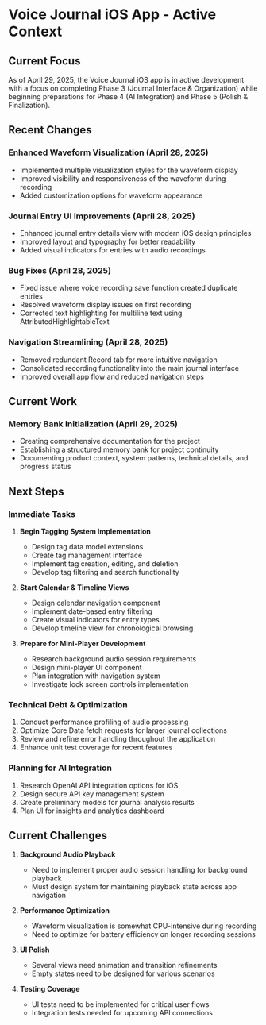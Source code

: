 # Voice Journal iOS App - Active Context

## Current Focus

As of April 29, 2025, the Voice Journal iOS app is in active development with a focus on completing Phase 3 (Journal Interface & Organization) while beginning preparations for Phase 4 (AI Integration) and Phase 5 (Polish & Finalization).

## Recent Changes

### Enhanced Waveform Visualization (April 28, 2025)
- Implemented multiple visualization styles for the waveform display
- Improved visibility and responsiveness of the waveform during recording
- Added customization options for waveform appearance

### Journal Entry UI Improvements (April 28, 2025)
- Enhanced journal entry details view with modern iOS design principles
- Improved layout and typography for better readability
- Added visual indicators for entries with audio recordings

### Bug Fixes (April 28, 2025)
- Fixed issue where voice recording save function created duplicate entries
- Resolved waveform display issues on first recording
- Corrected text highlighting for multiline text using AttributedHighlightableText

### Navigation Streamlining (April 28, 2025)
- Removed redundant Record tab for more intuitive navigation
- Consolidated recording functionality into the main journal interface
- Improved overall app flow and reduced navigation steps

## Current Work

### Memory Bank Initialization (April 29, 2025)
- Creating comprehensive documentation for the project
- Establishing a structured memory bank for project continuity
- Documenting product context, system patterns, technical details, and progress status

## Next Steps

### Immediate Tasks
1. **Begin Tagging System Implementation**
   - Design tag data model extensions
   - Create tag management interface
   - Implement tag creation, editing, and deletion
   - Develop tag filtering and search functionality

2. **Start Calendar & Timeline Views**
   - Design calendar navigation component
   - Implement date-based entry filtering
   - Create visual indicators for entry types
   - Develop timeline view for chronological browsing

3. **Prepare for Mini-Player Development**
   - Research background audio session requirements
   - Design mini-player UI component
   - Plan integration with navigation system
   - Investigate lock screen controls implementation

### Technical Debt & Optimization
1. Conduct performance profiling of audio processing
2. Optimize Core Data fetch requests for larger journal collections
3. Review and refine error handling throughout the application
4. Enhance unit test coverage for recent features

### Planning for AI Integration
1. Research OpenAI API integration options for iOS
2. Design secure API key management system
3. Create preliminary models for journal analysis results
4. Plan UI for insights and analytics dashboard

## Current Challenges

1. **Background Audio Playback**
   - Need to implement proper audio session handling for background playback
   - Must design system for maintaining playback state across app navigation

2. **Performance Optimization**
   - Waveform visualization is somewhat CPU-intensive during recording
   - Need to optimize for battery efficiency on longer recording sessions

3. **UI Polish**
   - Several views need animation and transition refinements
   - Empty states need to be designed for various scenarios

4. **Testing Coverage**
   - UI tests need to be implemented for critical user flows
   - Integration tests needed for upcoming API connections
